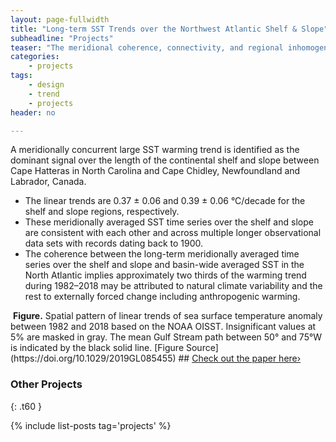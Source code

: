 ```yaml
---
layout: page-fullwidth
title: "Long-term SST Trends over the Northwest Atlantic Shelf & Slope"
subheadline: "Projects"
teaser: "The meridional coherence, connectivity, and regional inhomogeneity in long-term sea surface temperature (SST) variability over the Northwest Atlantic continental shelf and slope from 1982–2018 are investigated using observational data sets. "
categories:
    - projects
tags:
    - design
    - trend
    - projects
header: no

---
```

<!--more-->

A meridionally concurrent large SST warming trend is identified as the dominant signal over the length of the continental shelf and slope between Cape Hatteras in North Carolina and Cape Chidley, Newfoundland and Labrador, Canada.   
* The linear trends are 0.37 ± 0.06 and 0.39 ± 0.06 °C/decade for the shelf and slope regions, respectively. 
* These meridionally averaged SST time series over the shelf and slope are consistent with each other and across multiple longer observational data sets with records dating back to 1900. 
* The coherence between the long-term meridionally averaged time series over the shelf and slope and basin-wide averaged SST in the North Atlantic implies approximately two thirds of the warming trend during 1982–2018 may be attributed to natural climate variability and the rest to externally forced change including anthropogenic warming.


<img class="t60" src="{{ site.urlimg }}Fig3-Linear_trend_spatial_pattern_noaa_oisst_1982_2018.png" alt="">
<b>Figure.</b> Spatial pattern of linear trends of sea surface temperature anomaly between 1982 and 2018 based on the NOAA OISST. Insignificant values at 5% are masked in gray. The mean Gulf Stream path between 50° and 75°W is indicated by the black solid line. [Figure Source](https://doi.org/10.1029/2019GL085455)
## <a class="radius button small" href="https://doi.org/10.1029/2019GL085455">Check out the paper here›</a>

### Other Projects
{: .t60 }

{% include list-posts tag='projects' %}
